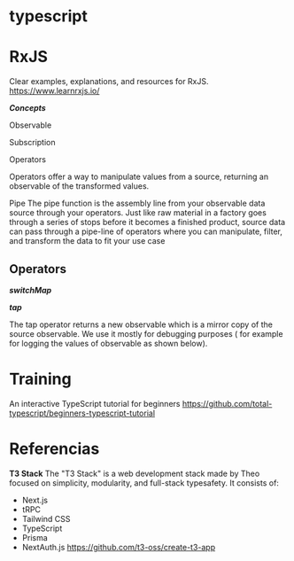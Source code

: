 # typescript


# RxJS


Clear examples, explanations, and resources for RxJS.
https://www.learnrxjs.io/


***Concepts***

Observable

Subscription

Operators

Operators offer a way to manipulate values from a source, returning an observable of the transformed values.

Pipe
The pipe function is the assembly line from your observable data source through your operators. Just like raw material in a factory goes through a series of stops before it becomes a finished product, source data can pass through a pipe-line of operators where you can manipulate, filter, and transform the data to fit your use case


## Operators

***switchMap***

***tap***

The tap operator returns a new observable which is a mirror copy of the source observable. We use it mostly for debugging purposes ( for example for logging the values of observable as shown below).

# Training

An interactive TypeScript tutorial for beginners 
https://github.com/total-typescript/beginners-typescript-tutorial

# Referencias

**T3 Stack**
The "T3 Stack" is a web development stack made by Theo focused on simplicity, modularity, and full-stack typesafety. It consists of:
- Next.js
- tRPC
- Tailwind CSS
- TypeScript
- Prisma
- NextAuth.js
https://github.com/t3-oss/create-t3-app